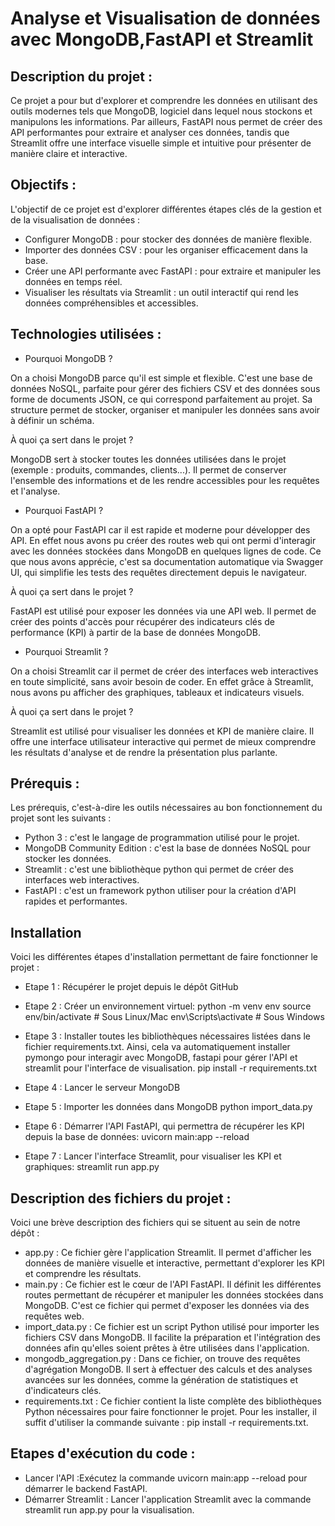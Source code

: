 # Analyse et Visualisation de données avec MongoDB,FastAPI et Streamlit

## Description du projet :
Ce projet a pour but d'explorer et comprendre les données en utilisant des outils modernes tels que MongoDB, logiciel dans lequel nous stockons et manipulons les informations. Par ailleurs, FastAPI nous permet de créer des API performantes pour extraire et analyser ces données, tandis que Streamlit offre une interface visuelle simple et intuitive pour présenter de manière claire et interactive.


## Objectifs : 
L'objectif de ce projet est d'explorer différentes étapes clés de la gestion et de la visualisation de données :

- Configurer MongoDB : pour stocker des données de manière flexible.
- Importer des données CSV : pour les organiser efficacement dans la base.
- Créer une API performante avec FastAPI : pour extraire et manipuler les données en temps réel.
- Visualiser les résultats via Streamlit : un outil interactif qui rend les données compréhensibles et accessibles.

## Technologies utilisées : 
- Pourquoi MongoDB ?

On a choisi MongoDB parce qu'il est simple et flexible. C'est une base de données NoSQL, parfaite pour gérer des fichiers CSV et des données sous forme de documents JSON, ce qui correspond parfaitement au projet. Sa structure permet de stocker, organiser et manipuler les données sans avoir à définir un schéma.

À quoi ça sert dans le projet ?

MongoDB sert à stocker toutes les données utilisées dans le projet (exemple : produits, commandes, clients...). Il permet de conserver l'ensemble des informations et de les rendre accessibles pour les requêtes et l'analyse.

- Pourquoi FastAPI ?

On a opté pour FastAPI car il est rapide et moderne pour développer des API. En effet nous avons pu créer des routes web qui ont permi d'interagir avec les données stockées dans MongoDB en quelques lignes de code. Ce que nous avons apprécie, c'est sa documentation automatique via Swagger UI, qui simplifie les tests des requêtes directement depuis le navigateur.

À quoi ça sert dans le projet ?

FastAPI est utilisé pour exposer les données via une API web. Il permet de créer des points d'accès pour récupérer des indicateurs clés de performance (KPI) à partir de la base de données MongoDB.

- Pourquoi Streamlit ?

On a choisi Streamlit car il permet de créer des interfaces web interactives en toute simplicité, sans avoir besoin de coder. En effet grâce à Streamlit, nous avons pu afficher des graphiques, tableaux et indicateurs visuels.

À quoi ça sert dans le projet ?

Streamlit est utilisé pour visualiser les données et KPI de manière claire. Il offre une interface utilisateur interactive qui permet de mieux comprendre les résultats d'analyse et de rendre la présentation plus parlante.

## Prérequis :
Les prérequis, c'est-à-dire les outils nécessaires au bon fonctionnement du projet sont les suivants :

- Python 3 : c'est le langage de programmation utilisé pour le projet.
- MongoDB Community Edition : c'est la base de données NoSQL pour stocker les données.
- Streamlit : c'est une bibliothèque python qui permet de créer des interfaces web interactives.
- FastAPI : c'est un framework python utiliser pour la création d'API rapides et performantes.

## Installation

Voici les différentes étapes d'installation permettant de faire fonctionner le projet : 

- Etape 1 : Récupérer le projet depuis le dépôt GitHub
- Etape 2 : Créer un environnement virtuel:
  python -m venv env
source env/bin/activate  # Sous Linux/Mac
env\Scripts\activate     # Sous Windows

- Etape 3 : Installer toutes les bibliothèques nécessaires listées dans le fichier requirements.txt. Ainsi, cela va automatiquement installer pymongo pour interagir avec MongoDB, fastapi pour gérer l'API et streamlit pour l'interface de visualisation.
  pip install -r requirements.txt

- Etape 4 : Lancer le serveur MongoDB
- Etape 5 : Importer les données dans MongoDB
  python import_data.py

- Etape 6 : Démarrer l'API FastAPI, qui permettra de récupérer les KPI depuis la base de données:
  uvicorn main:app --reload

- Etape 7 : Lancer l'interface Streamlit, pour visualiser les KPI et graphiques:
  streamlit run app.py

## Description des fichiers du projet : 
Voici une brève description des fichiers qui se situent au sein de notre dépôt : 

- app.py : Ce fichier gère l'application Streamlit. Il permet d'afficher les données de manière visuelle et interactive, permettant d'explorer les KPI et comprendre les résultats.
- main.py : Ce fichier est le cœur de l'API FastAPI. Il définit les différentes routes permettant de récupérer et manipuler les données stockées dans MongoDB. C'est ce fichier qui permet d'exposer les données via des requêtes web.
- import_data.py : Ce fichier est un script Python utilisé pour importer les fichiers CSV dans MongoDB. Il facilite la préparation et l'intégration des données afin qu'elles soient prêtes à être utilisées dans l'application.
- mongodb_aggregation.py : Dans ce fichier, on trouve des requêtes d'agrégation MongoDB. Il sert à effectuer des calculs et des analyses avancées sur les données, comme la génération de statistiques et d'indicateurs clés.
- requirements.txt : Ce fichier contient la liste complète des bibliothèques Python nécessaires pour faire fonctionner le projet. Pour les installer, il suffit d'utiliser la commande suivante : pip install -r requirements.txt.

## Etapes d'exécution du code : 
- Lancer l'API :Exécutez la commande uvicorn main:app --reload pour démarrer le backend FastAPI.
- Démarrer Streamlit : Lancer l'application Streamlit avec la commande streamlit run app.py pour la visualisation.

